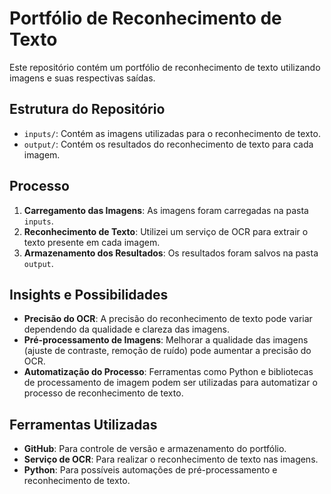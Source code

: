 # Portfólio de Reconhecimento de Texto

Este repositório contém um portfólio de reconhecimento de texto utilizando imagens e suas respectivas saídas.

## Estrutura do Repositório

- `inputs/`: Contém as imagens utilizadas para o reconhecimento de texto.
- `output/`: Contém os resultados do reconhecimento de texto para cada imagem.

## Processo

1. **Carregamento das Imagens**: As imagens foram carregadas na pasta `inputs`.
2. **Reconhecimento de Texto**: Utilizei um serviço de OCR para extrair o texto presente em cada imagem.
3. **Armazenamento dos Resultados**: Os resultados foram salvos na pasta `output`.

## Insights e Possibilidades

- **Precisão do OCR**: A precisão do reconhecimento de texto pode variar dependendo da qualidade e clareza das imagens.
- **Pré-processamento de Imagens**: Melhorar a qualidade das imagens (ajuste de contraste, remoção de ruído) pode aumentar a precisão do OCR.
- **Automatização do Processo**: Ferramentas como Python e bibliotecas de processamento de imagem podem ser utilizadas para automatizar o processo de reconhecimento de texto.

## Ferramentas Utilizadas

- **GitHub**: Para controle de versão e armazenamento do portfólio.
- **Serviço de OCR**: Para realizar o reconhecimento de texto nas imagens.
- **Python**: Para possíveis automações de pré-processamento e reconhecimento de texto.
